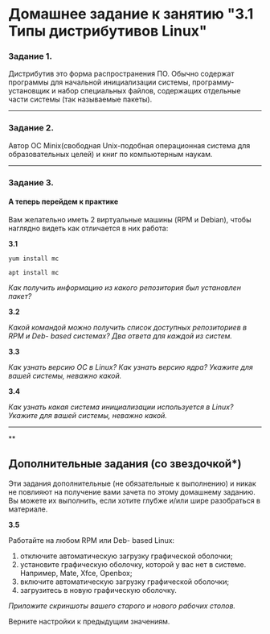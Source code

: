 # Домашнее задание к занятию "3.1 Типы дистрибутивов Linux"


### Задание 1.

Дистрибутив это форма распространения ПО. Обычно содержат программы для начальной инициализации системы, программу-установщик и набор специальных файлов, содержащих отдельные части системы (так называемые пакеты).

---

### Задание 2.


Автор ОС Minix(свободная Unix-подобная операционная система для образовательных целей) и книг по компьютерным наукам.

---

### Задание 3.


#### А теперь перейдем к практике

Вам желательно иметь 2 виртуальные машины (RPM и Debian), чтобы наглядно видеть как отличается в них работа:

**3.1**

`yum install mc`

`apt install mc`

*Как получить информацию из какого репозитория был установлен пакет?*

**3.2**

*Какой командой можно получить список доступных репозиториев в RPM и Deb- based системах? Два ответа для каждой из систем.*

**3.3**

*Как узнать версию ОС в Linux? Как узнать версию ядра? Укажите для вашей системы, неважно какой.*

**3.4**

*Как узнать какая система инициализации используется в Linux? Укажите для вашей системы, неважно какой.*

---

**

## Дополнительные задания (со звездочкой*)
Эти задания дополнительные (не обязательные к выполнению) и никак не повлияют на получение вами зачета по этому домашнему заданию. Вы можете их выполнить, если хотите глубже и/или шире разобраться в материале.

**3.5**

Работайте на любом RPM или Deb- based Linux:

1) отключите автоматическую загрузку графической оболочки;
2) установите графическую оболочку, которой у вас нет в системе. Например, Mate, Xfce, Openbox;
3) включите автоматическую загрузку графической оболочки;
4) загрузитесь в новую графическую оболочку.

*Приложите скриншоты вашего старого и нового рабочих столов.*

Верните настройки к предыдущим значениям.

